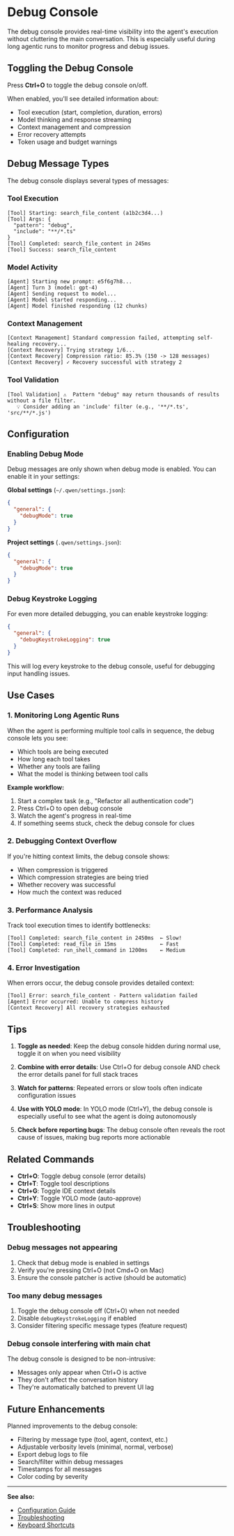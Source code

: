 # Debug Console

The debug console provides real-time visibility into the agent's execution without cluttering the main conversation. This is especially useful during long agentic runs to monitor progress and debug issues.

## Toggling the Debug Console

Press **Ctrl+O** to toggle the debug console on/off.

When enabled, you'll see detailed information about:
- Tool execution (start, completion, duration, errors)
- Model thinking and response streaming
- Context management and compression
- Error recovery attempts
- Token usage and budget warnings

## Debug Message Types

The debug console displays several types of messages:

### Tool Execution
```
[Tool] Starting: search_file_content (a1b2c3d4...)
[Tool] Args: {
  "pattern": "debug",
  "include": "**/*.ts"
}
[Tool] Completed: search_file_content in 245ms
[Tool] Success: search_file_content
```

### Model Activity
```
[Agent] Starting new prompt: e5f6g7h8...
[Agent] Turn 3 (model: gpt-4)
[Agent] Sending request to model...
[Agent] Model started responding...
[Agent] Model finished responding (12 chunks)
```

### Context Management
```
[Context Management] Standard compression failed, attempting self-healing recovery...
[Context Recovery] Trying strategy 1/6...
[Context Recovery] Compression ratio: 85.3% (150 -> 128 messages)
[Context Recovery] ✓ Recovery successful with strategy 2
```

### Tool Validation
```
[Tool Validation] ⚠️  Pattern "debug" may return thousands of results without a file filter.
   💡 Consider adding an 'include' filter (e.g., '**/*.ts', 'src/**/*.js')
```

## Configuration

### Enabling Debug Mode

Debug messages are only shown when debug mode is enabled. You can enable it in your settings:

**Global settings** (`~/.qwen/settings.json`):
```json
{
  "general": {
    "debugMode": true
  }
}
```

**Project settings** (`.qwen/settings.json`):
```json
{
  "general": {
    "debugMode": true
  }
}
```

### Debug Keystroke Logging

For even more detailed debugging, you can enable keystroke logging:

```json
{
  "general": {
    "debugKeystrokeLogging": true
  }
}
```

This will log every keystroke to the debug console, useful for debugging input handling issues.

## Use Cases

### 1. Monitoring Long Agentic Runs

When the agent is performing multiple tool calls in sequence, the debug console lets you see:
- Which tools are being executed
- How long each tool takes
- Whether any tools are failing
- What the model is thinking between tool calls

**Example workflow:**
1. Start a complex task (e.g., "Refactor all authentication code")
2. Press Ctrl+O to open debug console
3. Watch the agent's progress in real-time
4. If something seems stuck, check the debug console for clues

### 2. Debugging Context Overflow

If you're hitting context limits, the debug console shows:
- When compression is triggered
- Which compression strategies are being tried
- Whether recovery was successful
- How much the context was reduced

### 3. Performance Analysis

Track tool execution times to identify bottlenecks:
```
[Tool] Completed: search_file_content in 2450ms  ← Slow!
[Tool] Completed: read_file in 15ms              ← Fast
[Tool] Completed: run_shell_command in 1200ms    ← Medium
```

### 4. Error Investigation

When errors occur, the debug console provides detailed context:
```
[Tool] Error: search_file_content - Pattern validation failed
[Agent] Error occurred: Unable to compress history
[Context Recovery] All recovery strategies exhausted
```

## Tips

1. **Toggle as needed**: Keep the debug console hidden during normal use, toggle it on when you need visibility

2. **Combine with error details**: Use Ctrl+O for debug console AND check the error details panel for full stack traces

3. **Watch for patterns**: Repeated errors or slow tools often indicate configuration issues

4. **Use with YOLO mode**: In YOLO mode (Ctrl+Y), the debug console is especially useful to see what the agent is doing autonomously

5. **Check before reporting bugs**: The debug console often reveals the root cause of issues, making bug reports more actionable

## Related Commands

- **Ctrl+O**: Toggle debug console (error details)
- **Ctrl+T**: Toggle tool descriptions
- **Ctrl+G**: Toggle IDE context details
- **Ctrl+Y**: Toggle YOLO mode (auto-approve)
- **Ctrl+S**: Show more lines in output

## Troubleshooting

### Debug messages not appearing

1. Check that debug mode is enabled in settings
2. Verify you're pressing Ctrl+O (not Cmd+O on Mac)
3. Ensure the console patcher is active (should be automatic)

### Too many debug messages

1. Toggle the debug console off (Ctrl+O) when not needed
2. Disable `debugKeystrokeLogging` if enabled
3. Consider filtering specific message types (feature request)

### Debug console interfering with main chat

The debug console is designed to be non-intrusive:
- Messages only appear when Ctrl+O is active
- They don't affect the conversation history
- They're automatically batched to prevent UI lag

## Future Enhancements

Planned improvements to the debug console:
- Filtering by message type (tool, agent, context, etc.)
- Adjustable verbosity levels (minimal, normal, verbose)
- Export debug logs to file
- Search/filter within debug messages
- Timestamps for all messages
- Color coding by severity

---

**See also:**
- [Configuration Guide](../configuration.md)
- [Troubleshooting](../troubleshooting.md)
- [Keyboard Shortcuts](./keyboard-shortcuts.md)
